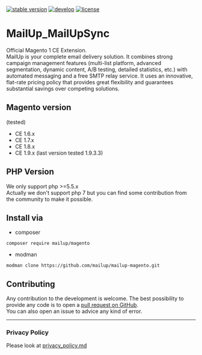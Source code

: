 [![stable version](https://img.shields.io/badge/stable%20version-2.8.0-green.svg?style=flat-square)](https://github.com/mailup/mailup-magento/releases/tag/2.8.0)
[![develop](https://img.shields.io/badge/beta%20version-branch%20develop-oran.svg?style=flat-square)](https://github.com/mailup/mailup-magento/tree/develop)
[![license](https://img.shields.io/badge/license-AFL-blue.svg?style=flat-square)](https://github.com/mailup/mailup-magento/blob/master/LICENSE.txt)

MailUp_MailUpSync
=================
Official Magento 1 CE Extension.  
MailUp is your complete email delivery solution. It combines strong campaign management features (multi-list platform, advanced segmentation, dynamic content, A/B testing, detailed statistics, etc.) 
with automated messaging and a free SMTP relay service. It uses an innovative, flat-rate pricing policy that provides great flexibility and guarantees substantial savings over competing solutions.

## Magento version
(tested)
- CE 1.6.x
- CE 1.7.x
- CE 1.8.x
- CE 1.9.x (last version tested 1.9.3.3)

## PHP Version
We only support php >=5.5.x    
Actually we don't support php 7 but you can find some contribution from the community to make it possible.

## Install via
- composer

```
composer require mailup/magento
```

- modman
```
modman clone https://github.com/mailup/mailup-magento.git
```

## Contributing
Any contribution to the development is welcome. The best possibility to provide any code is to open a [pull request on GitHub](https://help.github.com/articles/using-pull-requests).
<br />
You can also open an issue to advice any kind of error.

---

### Privacy Policy
Please look at [privacy_policy.md](privacy_policy.md)